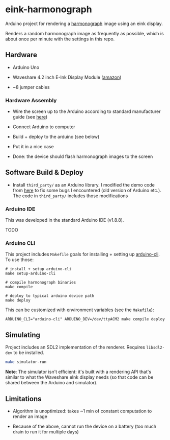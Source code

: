 # eink-harmonograph

Arduino project for rendering a
[harmonograph](https://en.wikipedia.org/wiki/Harmonograph) image using
an eink display.

Renders a random harmonograph image as frequently as possible, which
is about once per minute with the settings in this repo.


## Hardware

- Arduino Uno

- Waveshare 4.2 inch E-Ink Display Module ([amazon](https://www.amazon.co.uk/Waveshare-Resolution-Electronic-Interface-Raspberry/dp/B0751J99PS/ref=sr_1_7?s=computers&ie=UTF8&qid=1546344642&sr=1-7&keywords=waveshare+4.2))

- ~8 jumper cables


### Hardware Assembly

- Wire the screen up to the Arduino according to standard manufacturer
  guide (see
  [here](https://www.waveshare.com/wiki/4.2inch_e-Paper_Module))
  
- Connect Arduino to computer

- Build + deploy to the arduino (see below)

- Put it in a nice case

- Done: the device should flash harmonograph images to the screen


## Software Build & Deploy

- Install `third_party/` as an Arduino library. I modified the demo code from
  [here](https://www.waveshare.com/wiki/4.2inch_e-Paper_Module) to fix
  some bugs I encountered (old version of Arduino etc.). The code in
  `third_party/` includes those modifications


### Arduino IDE

This was developed in the standard Arduino IDE (v1.8.8).

TODO


### Arduino CLI

This project includes `Makefile` goals for installing + setting up
[arduino-cli](https://github.com/arduino/arduino-cli). To use those:

```
# install + setup arduino-cli
make setup-arduino-cli 

# compile harmonograph binaries
make compile

# deploy to typical arduino device path
make deploy
```

This can be customized with environment variables (see the
`Makefile`):

```
ARDUINO_CLI="arduino-cli" ARDUINO_DEV=/dev/ttyACM2 make compile deploy
```


## Simulating

Project includes an SDL2 implementation of the renderer. Requires
`libsdl2-dev` to be installed.

```bash
make simulator-run
```

**Note**: The simulator isn't efficient: it's built with a rendering
API that's similar to what the Waveshare eInk display needs (so that
code can be shared between the Arduino and simulator).

## Limitations

- Algorithm is unoptimized: takes ~1 min of constant computation to
  render an image
  
- Because of the above, cannot run the device on a battery (too much
  drain to run it for multiple days)

